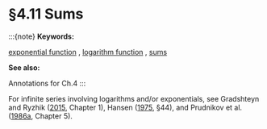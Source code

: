 # §4.11 Sums

:::{note}
**Keywords:**

[exponential function](http://dlmf.nist.gov/search/search?q=exponential%20function) , [logarithm function](http://dlmf.nist.gov/search/search?q=logarithm%20function) , [sums](http://dlmf.nist.gov/search/search?q=sums)

**See also:**

Annotations for Ch.4
:::

For infinite series involving logarithms and/or exponentials, see Gradshteyn and Ryzhik ([2015](./bib/G.html#bib972 "Table of integrals, series, and products"), Chapter 1), Hansen ([1975](./bib/H.html#bib1035 "A Table of Series and Products"), §44), and Prudnikov et al. ([1986a](./bib/P.html#bib1902 "Integrals and Series: Elementary Functions, Vol. 1"), Chapter 5).
